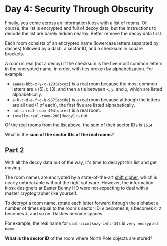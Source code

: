 # Day 4: Security Through Obscurity #

Finally, you come across an information kiosk with a list of rooms. Of course, the list is encrypted and full of decoy data, but the instructions to decode the list are barely hidden nearby. Better remove the decoy data first.

Each room consists of an encrypted name (lowercase letters separated by dashes) followed by a dash, a sector ID, and a checksum in square brackets.

A room is real (not a decoy) if the checksum is the five most common letters in the encrypted name, in order, with ties broken by alphabetization. For example:

* `aaaaa-bbb-z-y-x-123[abxyz]` is a real room because the most common letters are `a` (5), `b` (3), and then a tie between `x`, `y`, and `z`, which are listed alphabetically.
* `a-b-c-d-e-f-g-h-987[abcde]` is a real room because although the letters are all tied (1 of each), the first five are listed alphabetically.
* `not-a-real-room-404[oarel]` is a real room.
* `totally-real-room-200[decoy]` is not.

Of the real rooms from the list above, the sum of their sector IDs is `1514`.

What is the **sum of the sector IDs of the real rooms**?

## Part 2 ##

With all the decoy data out of the way, it's time to decrypt this list and get moving.

The room names are encrypted by a state-of-the-art [shift cipher](https://en.wikipedia.org/wiki/Caesar_cipher), which is nearly unbreakable without the right software. However, the information kiosk designers at Easter Bunny HQ were not expecting to deal with a master cryptographer like yourself.

To decrypt a room name, rotate each letter forward through the alphabet a number of times equal to the room's sector ID. `A` becomes `B`, `B` becomes `C`, `Z` becomes `A`, and so on. Dashes become spaces.

For example, the real name for `qzmt-zixmtkozy-ivhz-343` is `very encrypted name`.

**What is the sector ID** of the room where North Pole objects are stored?
